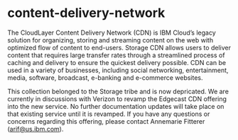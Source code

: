# content-delivery-network

The CloudLayer Content Delivery Network (CDN) is IBM Cloud’s legacy solution for organizing, storing and streaming content on the web with optimized flow of content to end-users. Storage CDN allows users to deliver content that requires large transfer rates through a streamlined process of caching and delivery to ensure the quickest delivery possible. CDN can be used in a variety of businesses, including social networking, entertainment, media, software, broadcast, e-banking and e-commerce websites.

This collection belonged to the Storage tribe and is now depricated. We are currently in discussions with Verizon to revamp the Edgecast CDN offering into the new service. No further documentation updates will take place on that existing service until it is revamped. If you have any questions or concerns regarding this offering, please contact Annemarie Fitterer (arif@us.ibm.com).
